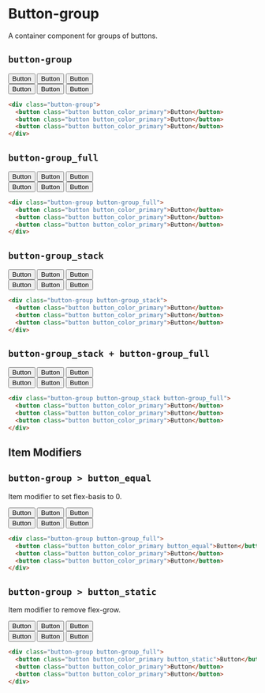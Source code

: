 # Button-group

<p class="text_lead">A container component for groups of buttons.</p>

## `button-group`

<div class="demo demo_medium_row">
  <div class="demo__render">
    <div class="demo__group">
      <div class="button-group">
        <button class="button button_color_primary">Button</button>
        <button class="button button_color_primary">Button</button>
        <button class="button button_color_primary">Button</button>
      </div>
    </div>
    <div class="demo__group">
      <div class="button-group">
        <button class="button button_outline">Button</button>
        <button class="button button_outline">Button</button>
        <button class="button button_outline">Button</button>
      </div>
    </div>
  </div><!-- .demo__render -->
  <div class="demo__code">

```html
<div class="button-group">
  <button class="button button_color_primary">Button</button>
  <button class="button button_color_primary">Button</button>
  <button class="button button_color_primary">Button</button>
</div>
```

  </div><!-- .demo__code -->
</div><!-- .demo -->

## `button-group_full`

<div class="demo demo_medium_row">
  <div class="demo__render">
    <div class="demo__group">
      <div class="button-group button-group_full">
        <button class="button button_color_primary">Button</button>
        <button class="button button_color_primary">Button</button>
        <button class="button button_color_primary">Button</button>
      </div>
    </div>
    <div class="demo__group">
      <div class="button-group button-group_full">
        <button class="button button_outline">Button</button>
        <button class="button button_outline">Button</button>
        <button class="button button_outline">Button</button>
      </div>
    </div>
  </div><!-- .demo__render -->
  <div class="demo__code">

```html
<div class="button-group button-group_full">
  <button class="button button_color_primary">Button</button>
  <button class="button button_color_primary">Button</button>
  <button class="button button_color_primary">Button</button>
</div>
```

  </div><!-- .demo__code -->
</div><!-- .demo -->

## `button-group_stack`

<div class="demo demo_medium_row">
  <div class="demo__render">
    <div class="demo__group">
      <div class="button-group button-group_stack">
        <button class="button button_color_primary">Button</button>
        <button class="button button_color_primary">Button</button>
        <button class="button button_color_primary">Button</button>
      </div>
    </div>
    <div class="demo__group">
      <div class="button-group button-group_stack">
        <button class="button button_outline">Button</button>
        <button class="button button_outline">Button</button>
        <button class="button button_outline">Button</button>
      </div>
    </div>
  </div><!-- .demo__render -->
  <div class="demo__code">

```html
<div class="button-group button-group_stack">
  <button class="button button_color_primary">Button</button>
  <button class="button button_color_primary">Button</button>
  <button class="button button_color_primary">Button</button>
</div>
```

  </div><!-- .demo__code -->
</div><!-- .demo -->

## `button-group_stack + button-group_full`

<div class="demo demo_medium_row">
  <div class="demo__render">
    <div class="demo__group">
      <div class="button-group button-group_stack button-group_full">
        <button class="button button_color_primary">Button</button>
        <button class="button button_color_primary">Button</button>
        <button class="button button_color_primary">Button</button>
      </div>
    </div>
    <div class="demo__group">
      <div class="button-group button-group_stack button-group_full">
        <button class="button button_outline">Button</button>
        <button class="button button_outline">Button</button>
        <button class="button button_outline">Button</button>
      </div>
    </div>
  </div><!-- .demo__render -->
  <div class="demo__code">

```html
<div class="button-group button-group_stack button-group_full">
  <button class="button button_color_primary">Button</button>
  <button class="button button_color_primary">Button</button>
  <button class="button button_color_primary">Button</button>
</div>
```

  </div><!-- .demo__code -->
</div><!-- .demo -->

## Item Modifiers

## `button-group > button_equal`

Item modifier to set flex-basis to 0.

<div class="demo demo_medium_row">
  <div class="demo__render">
    <div class="demo__group">
      <div class="button-group button-group_full">
        <button class="button button_color_primary button_equal">Button</button>
        <button class="button button_color_primary">Button</button>
        <button class="button button_color_primary">Button</button>
      </div>
    </div>
    <div class="demo__group">
      <div class="button-group button-group_full">
        <button class="button button_outline">Button</button>
        <button class="button button_outline">Button</button>
        <button class="button button_outline button_equal">Button</button>
      </div>
    </div>
  </div><!-- .demo__render -->
  <div class="demo__code">

```html
<div class="button-group button-group_full">
  <button class="button button_color_primary button_equal">Button</button>
  <button class="button button_color_primary">Button</button>
  <button class="button button_color_primary">Button</button>
</div>
```

  </div><!-- .demo__code -->
</div><!-- .demo -->

## `button-group > button_static`

Item modifier to remove flex-grow.

<div class="demo demo_medium_row">
  <div class="demo__render">
    <div class="demo__group">
      <div class="button-group button-group_full">
        <button class="button button_color_primary button_static">Button</button>
        <button class="button button_color_primary">Button</button>
        <button class="button button_color_primary">Button</button>
      </div>
    </div>
    <div class="demo__group">
      <div class="button-group button-group_full">
        <button class="button button_outline">Button</button>
        <button class="button button_outline">Button</button>
        <button class="button button_outline button_static">Button</button>
      </div>
    </div>
  </div><!-- .demo__render -->
  <div class="demo__code">

```html
<div class="button-group button-group_full">
  <button class="button button_color_primary button_static">Button</button>
  <button class="button button_color_primary">Button</button>
  <button class="button button_color_primary">Button</button>
</div>
```

  </div><!-- .demo__code -->
</div><!-- .demo -->
